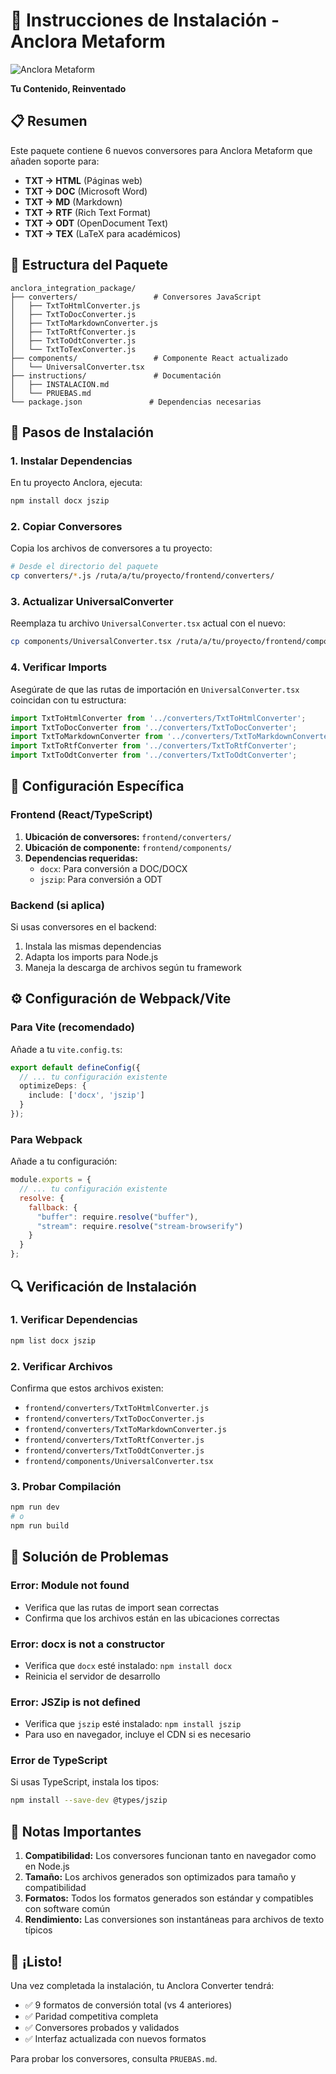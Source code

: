 # 🚀 Instrucciones de Instalación - Anclora Metaform

![Anclora Metaform](../assets/anclora_metaform_logo.png)

**Tu Contenido, Reinventado**

## 📋 Resumen
Este paquete contiene 6 nuevos conversores para Anclora Metaform que añaden soporte para:
- **TXT → HTML** (Páginas web)
- **TXT → DOC** (Microsoft Word)
- **TXT → MD** (Markdown)
- **TXT → RTF** (Rich Text Format)
- **TXT → ODT** (OpenDocument Text)
- **TXT → TEX** (LaTeX para académicos)

## 📁 Estructura del Paquete
```
anclora_integration_package/
├── converters/                 # Conversores JavaScript
│   ├── TxtToHtmlConverter.js
│   ├── TxtToDocConverter.js
│   ├── TxtToMarkdownConverter.js
│   ├── TxtToRtfConverter.js
│   ├── TxtToOdtConverter.js
│   └── TxtToTexConverter.js
├── components/                 # Componente React actualizado
│   └── UniversalConverter.tsx
├── instructions/               # Documentación
│   ├── INSTALACION.md
│   └── PRUEBAS.md
└── package.json               # Dependencias necesarias
```

## 🔧 Pasos de Instalación

### 1. **Instalar Dependencias**
En tu proyecto Anclora, ejecuta:
```bash
npm install docx jszip
```

### 2. **Copiar Conversores**
Copia los archivos de conversores a tu proyecto:
```bash
# Desde el directorio del paquete
cp converters/*.js /ruta/a/tu/proyecto/frontend/converters/
```

### 3. **Actualizar UniversalConverter**
Reemplaza tu archivo `UniversalConverter.tsx` actual con el nuevo:
```bash
cp components/UniversalConverter.tsx /ruta/a/tu/proyecto/frontend/components/
```

### 4. **Verificar Imports**
Asegúrate de que las rutas de importación en `UniversalConverter.tsx` coincidan con tu estructura:
```typescript
import TxtToHtmlConverter from '../converters/TxtToHtmlConverter';
import TxtToDocConverter from '../converters/TxtToDocConverter';
import TxtToMarkdownConverter from '../converters/TxtToMarkdownConverter';
import TxtToRtfConverter from '../converters/TxtToRtfConverter';
import TxtToOdtConverter from '../converters/TxtToOdtConverter';
```

## 🎯 Configuración Específica

### **Frontend (React/TypeScript)**
1. **Ubicación de conversores:** `frontend/converters/`
2. **Ubicación de componente:** `frontend/components/`
3. **Dependencias requeridas:**
   - `docx`: Para conversión a DOC/DOCX
   - `jszip`: Para conversión a ODT

### **Backend (si aplica)**
Si usas conversores en el backend:
1. Instala las mismas dependencias
2. Adapta los imports para Node.js
3. Maneja la descarga de archivos según tu framework

## ⚙️ Configuración de Webpack/Vite

### **Para Vite (recomendado)**
Añade a tu `vite.config.ts`:
```typescript
export default defineConfig({
  // ... tu configuración existente
  optimizeDeps: {
    include: ['docx', 'jszip']
  }
});
```

### **Para Webpack**
Añade a tu configuración:
```javascript
module.exports = {
  // ... tu configuración existente
  resolve: {
    fallback: {
      "buffer": require.resolve("buffer"),
      "stream": require.resolve("stream-browserify")
    }
  }
};
```

## 🔍 Verificación de Instalación

### **1. Verificar Dependencias**
```bash
npm list docx jszip
```

### **2. Verificar Archivos**
Confirma que estos archivos existen:
- `frontend/converters/TxtToHtmlConverter.js`
- `frontend/converters/TxtToDocConverter.js`
- `frontend/converters/TxtToMarkdownConverter.js`
- `frontend/converters/TxtToRtfConverter.js`
- `frontend/converters/TxtToOdtConverter.js`
- `frontend/components/UniversalConverter.tsx`

### **3. Probar Compilación**
```bash
npm run dev
# o
npm run build
```

## 🚨 Solución de Problemas

### **Error: Module not found**
- Verifica que las rutas de import sean correctas
- Confirma que los archivos están en las ubicaciones correctas

### **Error: docx is not a constructor**
- Verifica que `docx` esté instalado: `npm install docx`
- Reinicia el servidor de desarrollo

### **Error: JSZip is not defined**
- Verifica que `jszip` esté instalado: `npm install jszip`
- Para uso en navegador, incluye el CDN si es necesario

### **Error de TypeScript**
Si usas TypeScript, instala los tipos:
```bash
npm install --save-dev @types/jszip
```

## 📝 Notas Importantes

1. **Compatibilidad:** Los conversores funcionan tanto en navegador como en Node.js
2. **Tamaño:** Los archivos generados son optimizados para tamaño y compatibilidad
3. **Formatos:** Todos los formatos generados son estándar y compatibles con software común
4. **Rendimiento:** Las conversiones son instantáneas para archivos de texto típicos

## 🎉 ¡Listo!

Una vez completada la instalación, tu Anclora Converter tendrá:
- ✅ 9 formatos de conversión total (vs 4 anteriores)
- ✅ Paridad competitiva completa
- ✅ Conversores probados y validados
- ✅ Interfaz actualizada con nuevos formatos

Para probar los conversores, consulta `PRUEBAS.md`.

